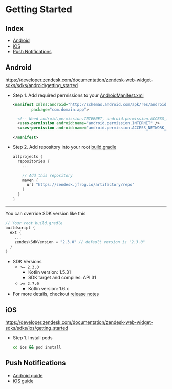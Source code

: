 # Getting Started

## Index

- [Android](#android)
- [iOS](#ios)
- [Push Notifications](#push-notifications)

## Android

https://developer.zendesk.com/documentation/zendesk-web-widget-sdks/sdks/android/getting_started

- Step 1. Add required permissions to your [AndroidManifest.xml](./example/android/app/src/main/AndroidManifest.xml)
  ```xml
  <manifest xmlns:android="http://schemas.android.com/apk/res/android"
          package="com.domain.app">

    <!-- Need android.permission.INTERNET, android.permission.ACCESS_NETWORK_STATE -->
    <uses-permission android:name="android.permission.INTERNET" />
    <uses-permission android:name="android.permission.ACCESS_NETWORK_STATE" />

  </manifest>
  ```
- Step 2. Add repository into your root [build.gradle](./example/android/build.gradle)
  ```gradle
  allprojects {
    repositories {
      ...

      // Add this repository
      maven {
        url "https://zendesk.jfrog.io/artifactory/repo"
      }
    }
  }
  ```

---

You can override SDK version like this

```gradle
// Your root build.gradle
buildscript {
  ext {
    ...
    zendeskSdkVersion = "2.3.0" // default version is "2.3.0"
  }
}
```

- SDK Versions
  - `>= 2.3.0`
    - Kotlin version: 1.5.31
    - SDK target and compiles: API 31
  - `>= 2.7.0`
    - Kotlin version: 1.6.x
- For more details, checkout [release notes](https://developer.zendesk.com/documentation/zendesk-web-widget-sdks/sdks/android/release_notes)

## iOS

https://developer.zendesk.com/documentation/zendesk-web-widget-sdks/sdks/ios/getting_started

- Step 1. Install pods
  ```sh
  cd ios && pod install
  ```

## Push Notifications

- [Android guide](./android-push-notifications.md)
- [iOS guide](./ios-push-notifications.md)
